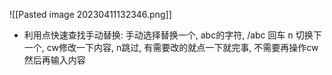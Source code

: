 ![[Pasted image 20230411132346.png]]

- 利用点快速查找手动替换: 手动选择替换一个, abc的字符, /abc 回车 n 切换下一个, cw修改一下内容, n跳过, 有需要改的就点一下就完事, 不需要再操作cw然后再输入内容
